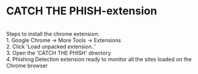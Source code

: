 # CATCH THE PHISH-extension
<br/>
Steps to install the chrome extension:<br/>
1. Google Chrome -> More Tools -> Extensions<br/>
2. Click 'Load unpacked extension..'<br/>
3. Open the 'CATCH THE PHISH' directory<br/>
4. Phishing Detection extension ready to monitor all the sites loaded on the Chrome browser<br/>

